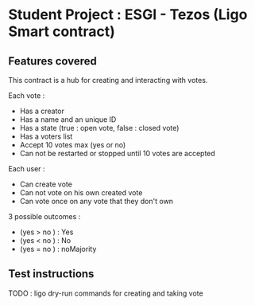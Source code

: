# Student Project : ESGI - Tezos (Ligo Smart contract)

## Features covered

This contract is a hub for creating and interacting with votes.

Each vote :

- Has a creator
- Has a name and an unique ID
- Has a state (true : open vote, false : closed vote)
- Has a voters list
- Accept 10 votes max (yes or no)
- Can not be restarted or stopped until 10 votes are accepted

Each user :

- Can create vote
- Can not vote on his own created vote
- Can vote once on any vote that they don't own

3 possible outcomes :

- (yes > no ) : Yes
- (yes < no ) : No
- (yes = no ) : noMajority

## Test instructions

TODO : ligo dry-run commands for creating and taking vote
